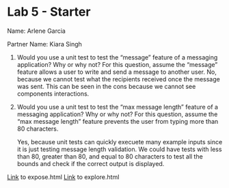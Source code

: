 # Lab 5 - Starter
Name: Arlene Garcia

Partner Name: Kiara Singh


1) Would you use a unit test to test the “message” feature of a messaging application? Why or why not? For this question, assume the “message” feature allows a user to write and send a message to another user.
   No, because we cannot test what the recipients received once the message was sent. This can be seen in the cons because we cannot see components interactions.

2) Would you use a unit test to test the “max message length” feature of a messaging application? Why or why not? For this question, assume the “max message length” feature prevents the user from typing more than 80 characters.

    Yes, because unit tests can quickly execuete many example inputs since it is just testing message length validation. We could have tests with less than 80, greater than 80, and equal to 80 characters to test all the bounds and check if the correct output is displayed.

[Link](https://arlenecse.github.io/Lab5_Starter_Fork/expose.html) to expose.html
[Link](https://arlenecse.github.io/Lab5_Starter_Fork/explore.html) to explore.html
